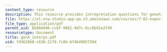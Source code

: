 ```yaml
---
content_type: resource
description: This resource provides intrepretation questions for genetics day 4.
file: https://ol-ocw-studio-app-qa.s3.amazonaws.com/courses/7-02-experimental-biology-communication-spring-2005/fd362068c63821787c8bb7464985720d_gen4_interps.pdf
file_type: application/pdf
parent_uid: 8b88dd46-cc8f-9062-9d7c-8cc6b91e2f49
resourcetype: Document
title: gen4_interps.pdf
uid: fd362068-c638-2178-7c8b-b7464985720d
---
```


